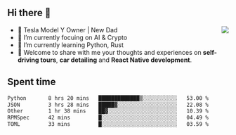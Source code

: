 ## Hi there 👋
<img align="right" src="https://github-readme-stats.vercel.app/api?username=ljunb&show_icons=true&icon_color=CE1D2D&text_color=718096&bg_color=00000000&hide_title=true&hide_border=true" />

- 🚗 Tesla Model Y Owner | New Dad
- 🔭 I’m currently focuing on AI & Crypto
- 🌱 I’m currently learning Python, Rust
- 💬 Welcome to share with me your thoughts and experiences on **self-driving tours**, **car detailing** and **React Native development**.




## Spent time
<!--START_SECTION:waka-->

```txt
Python       8 hrs 20 mins   █████████████▒░░░░░░░░░░░   53.00 %
JSON         3 hrs 28 mins   █████▓░░░░░░░░░░░░░░░░░░░   22.08 %
Other        1 hr 38 mins    ██▓░░░░░░░░░░░░░░░░░░░░░░   10.39 %
RPMSpec      42 mins         █░░░░░░░░░░░░░░░░░░░░░░░░   04.49 %
TOML         33 mins         █░░░░░░░░░░░░░░░░░░░░░░░░   03.59 %
```

<!--END_SECTION:waka-->
